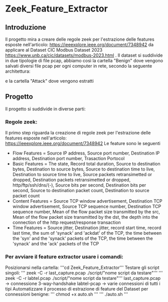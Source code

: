 # Zeek_Feature_Extractor

## Introduzione
Il progetto mira a creare delle regole zeek per l'estrazione delle features esposte nell'articolo: 
https://ieeexplore.ieee.org/document/7348942
da applicare al Dataset CIC Modbus Dataset 2023 https://www.unb.ca/cic/datasets/modbus-2023.html .
Il dataset si suddivide in due tipologie di file pcap, abbiamo così la cartella "Benign" dove vengono salvati diversi file pcap per ogni computer in rete, secondo la seguente architettura:

e la cartella "Attack" dove vengono estratti

## Progetto
Il progetto si suddivide in diverse parti:

### Regole zeek:
Il primo step riguarda la creazione di regole zeek per l'estrazione delle features esposte nell'articolo:
https://ieeexplore.ieee.org/document/7348942
Le feature sono le seguenti
- Flow Features = Source IP address, Source port number, Destination IP address, Destination port number, Trasaction Portocol
- Basic Features = The state, Record total duration, Source to destination bytes, Destination to source bytes, Source to destination time to live, Destination to source time to live, Source packets retransimetted or dropped, Destination packets retransimetted or dropped, http/ftp/ssh/dns/(-), Source bits per second, Destination bits per second, Source to destination packet count, Destination to source packet count
- Content Features = Source TCP window advertisement, Destination TCP window advertisement, Source TCP sequence number, Destination TCP sequence number, Mean of the flow packet size transmitted by the src, Mean of the flow packet size transmitted by the dst, the depth into the connection of the http request/response transaction
- Time Features = Source jitter, Destination jitter, record start time, record last time, the sum of 'synack' and 'ackdat' of the TCP, the time between the 'syn' and the 'synack' packets of the TCP, the time between the 'synack' and the 'ack' packets of the TCP

### Per avviare il feature extractor usare i comandi:
Posizionarsi nella cartella:
'''cd Zeek_Feature_Extractor'''
Testare gli script singoli:
''' zeek -C -r last_capture.pcap ./script/"nome script da testare"'''
''' zeek -C -r labtel.pcap ./script/"nome script da testare"'''
last_capture.pcap -> connessione 3-way-handshake
labtel-pcap -> varie connessioni di tutti i tipi
Automatizzare il processo di estrazione di feature del Dataset per connessioni benigne:
''' chmod +x auto.sh '''
''' ./auto.sh '''
